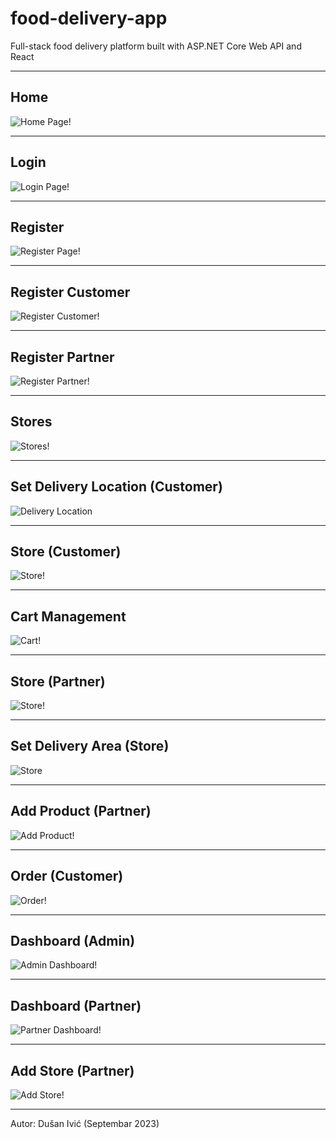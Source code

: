 # food-delivery-app

Full-stack food delivery platform built with ASP.NET Core Web API and React

---

## Home

![Home Page!](/screenshots/home.png)

---

## Login

![Login Page!](/screenshots/login.png)

---

## Register

![Register Page!](/screenshots/register.png)

---

## Register Customer

![Register Customer!](/screenshots/register_customer.png)

---

## Register Partner

![Register Partner!](/screenshots/register_partner.png)

---

## Stores

![Stores!](/screenshots/stores.png)

---

## Set Delivery Location (Customer)

![Delivery Location](/screenshots/location-1.png)

---

## Store (Customer)

![Store!](/screenshots/store_customer.png)

---

## Cart Management

![Cart!](/screenshots/store_cart.png)

---

## Store (Partner)

![Store!](/screenshots/store_partner.png)

---

## Set Delivery Area (Store)

![Store](/screenshots/location-2.png)

---

## Add Product (Partner)

![Add Product!](/screenshots/product_add.png)

---

## Order (Customer)

![Order!](/screenshots/order.png)

---

## Dashboard (Admin)

![Admin Dashboard!](/screenshots/admin_dashboard.png)

---

## Dashboard (Partner)

![Partner Dashboard!](/screenshots/partner_dashboard.png)

---

## Add Store (Partner)

![Add Store!](/screenshots/store_add.png)

---

Autor: Dušan Ivić (Septembar 2023)
